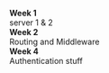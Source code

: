 **Week 1**  
server 1 & 2  
**Week 2**  
Routing and Middleware  
**Week 4**  
Authentication stuff  
